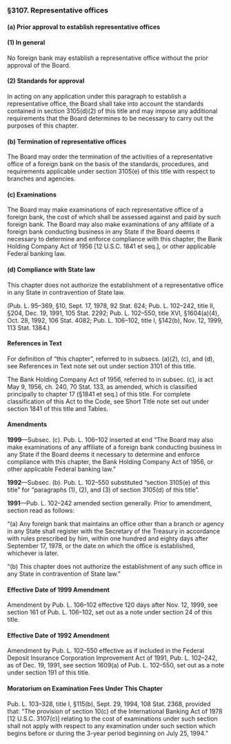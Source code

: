 ### §3107. Representative offices ###

#### (a) Prior approval to establish representative offices ####

#### (1) In general ####

No foreign bank may establish a representative office without the prior approval of the Board.

#### (2) Standards for approval ####

In acting on any application under this paragraph to establish a representative office, the Board shall take into account the standards contained in section 3105(d)(2) of this title and may impose any additional requirements that the Board determines to be necessary to carry out the purposes of this chapter.

#### (b) Termination of representative offices ####

The Board may order the termination of the activities of a representative office of a foreign bank on the basis of the standards, procedures, and requirements applicable under section 3105(e) of this title with respect to branches and agencies.

#### (c) Examinations ####

The Board may make examinations of each representative office of a foreign bank, the cost of which shall be assessed against and paid by such foreign bank. The Board may also make examinations of any affiliate of a foreign bank conducting business in any State if the Board deems it necessary to determine and enforce compliance with this chapter, the Bank Holding Company Act of 1956 [12 U.S.C. 1841 et seq.], or other applicable Federal banking law.

#### (d) Compliance with State law ####

This chapter does not authorize the establishment of a representative office in any State in contravention of State law.

(Pub. L. 95–369, §10, Sept. 17, 1978, 92 Stat. 624; Pub. L. 102–242, title II, §204, Dec. 19, 1991, 105 Stat. 2292; Pub. L. 102–550, title XVI, §1604(a)(4), Oct. 28, 1992, 106 Stat. 4082; Pub. L. 106–102, title I, §142(b), Nov. 12, 1999, 113 Stat. 1384.)

#### References in Text ####

For definition of “this chapter”, referred to in subsecs. (a)(2), (c), and (d), see References in Text note set out under section 3101 of this title.

The Bank Holding Company Act of 1956, referred to in subsec. (c), is act May 9, 1956, ch. 240, 70 Stat. 133, as amended, which is classified principally to chapter 17 (§1841 et seq.) of this title. For complete classification of this Act to the Code, see Short Title note set out under section 1841 of this title and Tables.

#### Amendments ####

**1999**—Subsec. (c). Pub. L. 106–102 inserted at end “The Board may also make examinations of any affiliate of a foreign bank conducting business in any State if the Board deems it necessary to determine and enforce compliance with this chapter, the Bank Holding Company Act of 1956, or other applicable Federal banking law.”

**1992**—Subsec. (b). Pub. L. 102–550 substituted “section 3105(e) of this title” for “paragraphs (1), (2), and (3) of section 3105(d) of this title”.

**1991**—Pub. L. 102–242 amended section generally. Prior to amendment, section read as follows:

“(a) Any foreign bank that maintains an office other than a branch or agency in any State shall register with the Secretary of the Treasury in accordance with rules prescribed by him, within one hundred and eighty days after September 17, 1978, or the date on which the office is established, whichever is later.

“(b) This chapter does not authorize the establishment of any such office in any State in contravention of State law.”

#### Effective Date of 1999 Amendment ####

Amendment by Pub. L. 106–102 effective 120 days after Nov. 12, 1999, see section 161 of Pub. L. 106–102, set out as a note under section 24 of this title.

#### Effective Date of 1992 Amendment ####

Amendment by Pub. L. 102–550 effective as if included in the Federal Deposit Insurance Corporation Improvement Act of 1991, Pub. L. 102–242, as of Dec. 19, 1991, see section 1609(a) of Pub. L. 102–550, set out as a note under section 191 of this title.

#### Moratorium on Examination Fees Under This Chapter ####

Pub. L. 103–328, title I, §115(b), Sept. 29, 1994, 108 Stat. 2368, provided that: “The provision of section 10(c) of the International Banking Act of 1978 [12 U.S.C. 3107(c)] relating to the cost of examinations under such section shall not apply with respect to any examination under such section which begins before or during the 3-year period beginning on July 25, 1994.”